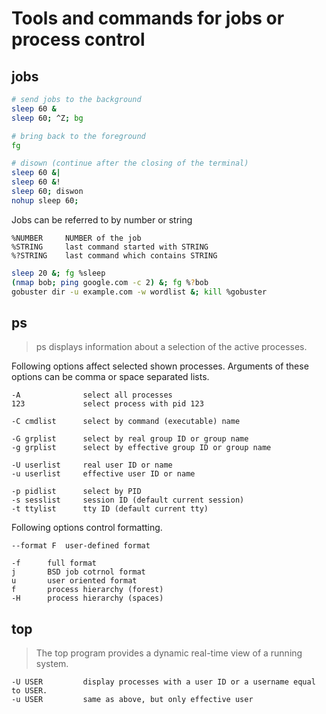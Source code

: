 # Tools and commands for jobs or process control

## jobs

```bash
# send jobs to the background
sleep 60 &
sleep 60; ^Z; bg

# bring back to the foreground
fg

# disown (continue after the closing of the terminal)
sleep 60 &|
sleep 60 &!
sleep 60; diswon
nohup sleep 60;
```

Jobs can be referred to by number or string

```
%NUMBER     NUMBER of the job
%STRING     last command started with STRING
%?STRING    last command which contains STRING
```

```bash
sleep 20 &; fg %sleep
(nmap bob; ping google.com -c 2) &; fg %?bob
gobuster dir -u example.com -w wordlist &; kill %gobuster
```

## ps

> ps displays information about a selection of the active processes.

Following options affect selected shown processes. Arguments of these 
options can be comma or space separated lists.

```
-A              select all processes
123             select process with pid 123

-C cmdlist      select by command (executable) name

-G grplist      select by real group ID or group name
-g grplist      select by effective group ID or group name

-U userlist     real user ID or name
-u userlist     effective user ID or name

-p pidlist      select by PID
-s sesslist     session ID (default current session)
-t ttylist      tty ID (default current tty)
```

Following options control formatting.

```
--format F  user-defined format

-f      full format
j       BSD job cotrnol format
u       user oriented format
f       process hierarchy (forest)
-H      process hierarchy (spaces)
```

## top

> The top program provides a dynamic real-time view of a running system.

```
-U USER         display processes with a user ID or a username equal to USER.
-u USER         same as above, but only effective user
```
